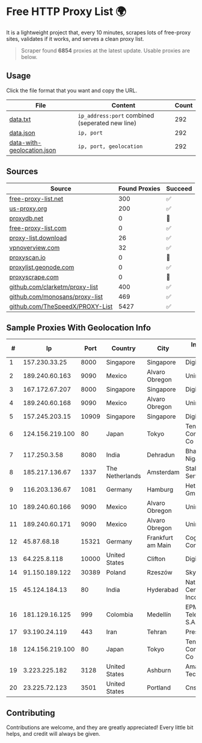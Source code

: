
# Free HTTP Proxy List 🌍

It is a lightweight project that, every 10 minutes, scrapes lots of free-proxy sites, validates if it works, and serves a clean proxy list.


> Scraper found **6854** proxies at the latest update. Usable proxies are below.

## Usage

Click the file format that you want and copy the URL.


|File|Content|Count|
|----|-------|-----|
|[data.txt](https://raw.githubusercontent.com/themiralay/Proxy-List-World/master/data.txt)|`ip_address:port` combined (seperated new line)|292|
|[data.json](https://raw.githubusercontent.com/themiralay/Proxy-List-World/master/data.json)|`ip, port`|292|
|[data-with-geolocation.json](https://raw.githubusercontent.com/themiralay/Proxy-List-World/master/data-with-geolocation.json)|`ip, port, geolocation`|292|

## Sources

|Source|Found Proxies|Succeed|
|------|-------------|-------|
|[free-proxy-list.net](https://free-proxy-list.net)|300|✅|
|[us-proxy.org](https://www.us-proxy.org)|200|✅|
|[proxydb.net](http://proxydb.net)|0|🚫|
|[free-proxy-list.com](https://free-proxy-list.com/?page=&port=&type%5B%5D=http&type%5B%5D=https&up_time=0&search=Search)|0|✅|
|[proxy-list.download](https://www.proxy-list.download/HTTP)|26|✅|
|[vpnoverview.com](https://vpnoverview.com/privacy/anonymous-browsing/free-proxy-servers)|32|✅|
|[proxyscan.io](https://www.proxyscan.io)|0|🚫|
|[proxylist.geonode.com](https://proxylist.geonode.com/api/proxy-list?limit=300&page=1&sort_by=lastChecked&sort_type=desc&protocols=http,https)|0|✅|
|[proxyscrape.com](https://api.proxyscrape.com/v2/?request=displayproxies&protocol=http&timeout=10000&country=all&ssl=all&anonymity=all)|0|🚫|
|[github.com/clarketm/proxy-list](https://raw.githubusercontent.com/clarketm/proxy-list/master/proxy-list-raw.txt)|400|✅|
|[github.com/monosans/proxy-list](https://raw.githubusercontent.com/monosans/proxy-list/main/proxies/http.txt)|469|✅|
|[github.com/TheSpeedX/PROXY-List](https://raw.githubusercontent.com/TheSpeedX/PROXY-List/master/http.txt)|5427|✅|


## Sample Proxies With Geolocation Info

|#|Ip|Port|Country|City|Internet Service Provider|
|-|--|----|-------|----|-------------------------|
|1|157.230.33.25|8000|Singapore|Singapore|DigitalOcean, LLC|
|2|189.240.60.163|9090|Mexico|Alvaro Obregon|Uninet S.A. de C.V.|
|3|167.172.67.207|8000|Singapore|Singapore|DigitalOcean, LLC|
|4|189.240.60.168|9090|Mexico|Alvaro Obregon|Uninet S.A. de C.V.|
|5|157.245.203.15|10909|Singapore|Singapore|DigitalOcean, LLC|
|6|124.156.219.100|80|Japan|Tokyo|Tencent Cloud Computing (Beijing) Co|
|7|117.250.3.58|8080|India|Dehradun|Bharat Sanchar Nigam Ltd|
|8|185.217.136.67|1337|The Netherlands|Amsterdam|Stallion Network Services Limited|
|9|116.203.136.67|1081|Germany|Hamburg|Hetzner Online GmbH|
|10|189.240.60.166|9090|Mexico|Alvaro Obregon|Uninet S.A. de C.V.|
|11|189.240.60.171|9090|Mexico|Alvaro Obregon|Uninet S.A. de C.V.|
|12|45.87.68.18|15321|Germany|Frankfurt am Main|Cogent Communications|
|13|64.225.8.118|10000|United States|Clifton|DigitalOcean, LLC|
|14|91.150.189.122|30389|Poland|Rzeszów|Skyware Sp. z o.o.|
|15|45.124.184.13|80|India|Hyderabad|National Informatics Centre Services Incorporated|
|16|181.129.16.125|999|Colombia|Medellín|EPM Telecomunicaciones S.A. E.S.P.|
|17|93.190.24.119|443|Iran|Tehran|Press TV|
|18|124.156.219.100|80|Japan|Tokyo|Tencent Cloud Computing (Beijing) Co|
|19|3.223.225.182|3128|United States|Ashburn|Amazon Technologies Inc.|
|20|23.225.72.123|3501|United States|Portland|Cnservers LLC|



## Contributing

Contributions are welcome, and they are greatly appreciated! Every
little bit helps, and credit will always be given.

